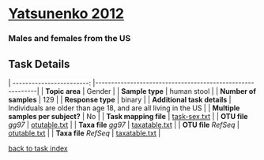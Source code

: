 # [Yatsunenko 2012]( ../docs/yatsunenko.html )
### Males and females from the US

## Task Details
| ------------------------: |-----------------------------------------------------------|
| **Topic area**                | Gender                                                |
| **Sample type**               | human stool                                         |
| **Number of samples**         | 129                                         |
| **Response type**             | binary                                           |
| **Additional task details**   | Individuals are older than age 18, and are all living in the US                                  |
| **Multiple samples per subject?** | No |
| **Task mapping file**         | [task-sex.txt](../datasets/yatsunenko/task-sex.txt)                                 |
| **OTU file** *gg97*           | [otutable.txt](.https://s3.us-east-2.amazonaws.com/knights-lab/public/MLRepo/yatsunenko2012.gg.otutable.txt)                             |
| **Taxa file** *gg97*          | [taxatable.txt](../datasets/yatsunenko/gg/taxatable.txt)                          |
| **OTU file** *RefSeq*         | [otutable.txt](../datasets/yatsunenko/refseq/otutable.txt)                    |
| **Taxa file** *RefSeq*        | [taxatable.txt](../datasets/yatsunenko/refseq/taxatable.txt)                  |


[back to task index](../README.md)